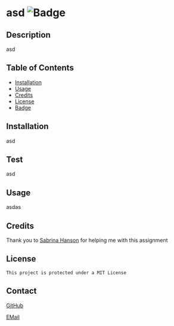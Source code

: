 # asd  ![Badge](https://img.shields.io/badge/GitHub-MIT-green.svg)


  ## Description
  asd 
  
  ## Table of Contents 
   
  - [Installation](#installation)
  - [Usage](#usage)
  - [Credits](#credits)
   - [License](#license)
  - [Badge](#badge)
  
  
  ## Installation
  asd

  ## Test
  asd

  ## Usage
  asdas
  
     
  ## Credits
  Thank you to [Sabrina Hanson](https://www.github.com/sabhanson) for helping me with this assignment
  
  
  ## License
    This project is protected under a MIT License 


  
  ## Contact
  
  
  [GitHub](https://www.github.com/asd)
  
  
  
  [EMail](mailto:asd)